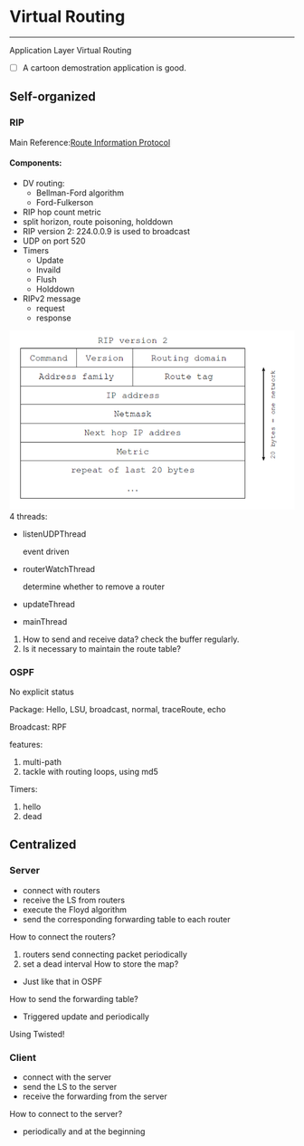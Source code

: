 # Virtual Routing
------
Application Layer Virtual Routing

- [ ] A cartoon demostration application is good.

## Self-organized 
### RIP
Main Reference:[Route Information Protocol](https://en.wikipedia.org/wiki/Routing_Information_Protocol#RIPng)
#### Components:
+ DV routing:
    * Bellman-Ford algorithm
    * Ford-Fulkerson
+ RIP hop count metric
+ split horizon, route poisoning, holddown
+ RIP version 2: 224.0.0.9 is used to broadcast
+ UDP on port 520
+ Timers
    * Update
    * Invaild
    * Flush
    * Holddown
+ RIPv2 message
    * request
    * response

![RIPv2 message](https://github.com/Leo-xh/Virtual-Routing/blob/master/imgs/RIPv2-message.PNG)
4 threads:

+ listenUDPThread

    event driven

+ routerWatchThread

    determine whether to remove a router

+ updateThread
+ mainThread

1. How to send and receive data?
    check the buffer regularly.
2. Is it necessary to maintain the route table?

### OSPF
No explicit status

Package: Hello, LSU, broadcast, normal, traceRoute, echo

Broadcast: RPF

features:
1. multi-path
2. tackle with routing loops, using md5

Timers:
1. hello
2. dead

## Centralized

### Server
+ connect with routers 
+ receive the LS from routers
+ execute the Floyd algorithm
+ send the corresponding forwarding table to each router

How to connect the routers?
1. routers send connecting packet periodically
2. set a dead interval
How to store the map?
+ Just like that in OSPF

How to send the forwarding table?
+ Triggered update and periodically

Using Twisted!

### Client
+ connect with the server
+ send the LS to the server
+ receive the forwarding from the server

How to connect to the server?
+ periodically and at the beginning
